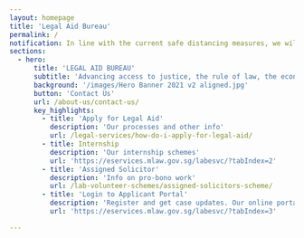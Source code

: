 ```yaml
---
layout: homepage
title: 'Legal Aid Bureau'
permalink: /
notification: In line with the current safe distancing measures, we will limit the number of visitors to our Ministry of Law Services Centre. <br> All our services remain accessible to the public, with digital and call services as the primary modes of working. <br> As we will be working on reduced staff strength, longer waiting time is expected at the Services Centre. <br> If you and/or accompanying persons are unwell with flu-like symptoms, please refrain from visiting the Ministry of Law Services Centre.<br>>Members of the public are therefore encouraged to use our e-services, our Applicants' <a href="https://eservices.mlaw.gov.sg/labesvc/?tabIndex=3">Portal</a> or call us at 1800-2255 529.
sections:
  - hero:
      title: 'LEGAL AID BUREAU'
      subtitle: 'Advancing access to justice, the rule of law, the economy and society through policy, law and services.'
      background: '/images/Hero Banner 2021 v2 aligned.jpg'
      button: 'Contact Us'
      url: /about-us/contact-us/
      key_highlights:
        - title: 'Apply for Legal Aid'
          description: 'Our processes and other info'
          url: /legal-services/how-do-i-apply-for-legal-aid/
        - title: Internship
          description: 'Our internship schemes'
          url: 'https://eservices.mlaw.gov.sg/labesvc/?tabIndex=2'
        - title: 'Assigned Solicitor'
          description: 'Info on pro-bono work'
          url: /lab-volunteer-schemes/assigned-solicitors-scheme/
        - title: 'Login to Applicant Portal'
          description: 'Register and get case updates. Our online portal helps you save time.'
          url: 'https://eservices.mlaw.gov.sg/labesvc/?tabIndex=3'

---
```

